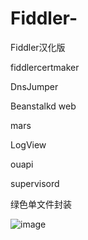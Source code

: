 # Fiddler-
Fiddler汉化版

fiddlercertmaker

DnsJumper

Beanstalkd web

mars

LogView

ouapi

supervisord

绿色单文件封装


![image](https://user-images.githubusercontent.com/29120060/173166176-8aee5f1f-d947-4d28-8774-f2665115d435.png)
